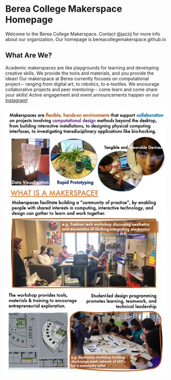 # Berea College Makerspace Homepage
Welcome to the Berea College Makerspace. Contact @jazzij for more info about our organization. Our homepage is bereacollegemakerspace.github.io

## What Are We?
Academic makerspaces are like playgrounds for learning and developing creative skills. We provide the tools and materials, and you provide the ideas! Our makerspace at Berea currently focuses on computational project-- ranging from digital art, to robotics, to e-textiles. We encourage collaborative projects and peer mentoring-- come learn and come share your skills!
Active engagement and event announcements happen on our [Instagram!](https://www.instagram.com/bcmakerspace/) 

![What is a Makerspace graphic diagram](makerspaces_whatis.jpg)

